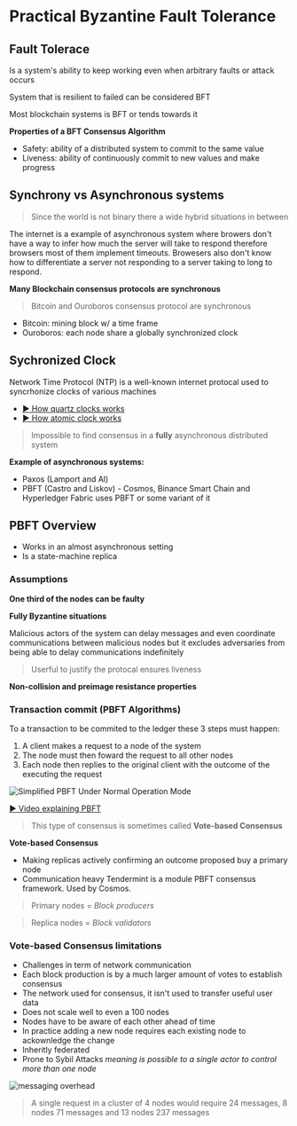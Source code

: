 # Practical Byzantine Fault Tolerance

## Fault Tolerace

Is a system's ability to keep working even when arbitrary faults or attack occurs

System that is resilient to failed can be considered BFT

Most blockchain systems is BFT or tends towards it

**Properties of a BFT Consensus Algorithm**

- Safety: ability of a distributed system to commit to the same value
- Liveness: ability of continuously commit to new values and make progress

## Synchrony vs Asynchronous systems

> Since the world is not binary there a wide hybrid situations in between

The internet is a example of asynchronous system where browers don't have a way to infer how much the server will take to respond therefore browsers most of them implement timeouts. Browesers also don't know how to differentiate a server not responding to a server taking to long to respond.

**Many Blockchain consensus protocols are synchronous**

> Bitcoin and Ouroboros consensus protocol are synchronous

- Bitcoin: mining block w/ a time frame
- Ouroboros: each node share a globally synchronized clock

## Sychronized Clock

Network Time Protocol (NTP) is a well-known internet protocal used to syncrhonize clocks of various machines

- [▶️ How quartz clocks works](https://www.youtube.com/watch?v=3jfgQF3jX7A)
- [▶️ How atomic clock works](https://www.youtube.com/watch?v=l8CI3bs9rvY)

> Impossible to find consensus in a **fully** asynchronous distributed system

**Example of asynchronous systems:**

- Paxos (Lamport and Al)
- PBFT (Castro and Liskov) - Cosmos, Binance Smart Chain and Hyperledger Fabric uses PBFT or some variant of it

## PBFT Overview

- Works in an almost asynchronous setting
- Is a state-machine replica

### Assumptions

**One third of the nodes can be faulty**

**Fully Byzantine situations**

Malicious actors of the system can delay messages and even coordinate communications between malicious nodes but it excludes adversaries from being able to delay communications indefinitely

> Userful to justify the protocal ensures liveness

**Non-collision and preimage resistance properties**

### Transaction commit (PBFT Algorithms)

To a transaction to be commited to the ledger these 3 steps must happen:

1. A client makes a request to a node of the system
2. The node must then foward the request to all other nodes
3. Each node then replies to the original client with the outcome of the executing the request

![Simplified PBFT Under Normal Operation Mode](./images/Simplified%20PBFT%20Under%20Normal%20Operation%20Mode.png)

[▶️ Video explaining PBFT](https://youtu.be/IafgKJN3nwU)

> This type of consensus is sometimes called **Vote-based Consensus**

**Vote-based Consensus**

- Making replicas actively confirming an outcome proposed buy a primary node
- Communication heavy
  Tendermint is a module PBFT consensus framework. Used by Cosmos.

> Primary nodes = _Block producers_

> Replica nodes = _Block validators_

### Vote-based Consensus limitations

- Challenges in term of network communication
- Each block production is by a much larger amount of votes to establish consensus
- The network used for consensus, it isn't used to transfer useful user data
- Does not scale well to even a 100 nodes
- Nodes have to be aware of each other ahead of time
- In practice adding a new node requires each existing node to ackownledge the change
- Inheritly federated
- Prone to Sybil Attacks _meaning is possible to a single actor to control more than one node_

![messaging overhead](./images/messaging%20overhead.png)

> A single request in a cluster of 4 nodes would require 24 messages, 8 nodes 71 messages and 13 nodes 237 messages
